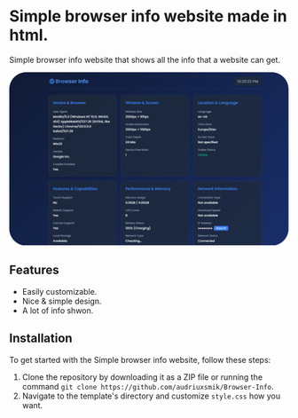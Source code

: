 <p align="center">
 
</p>

# Simple browser info website made in html.

Simple browser info website that shows all the info that a website can get.

![alt text](https://raw.githubusercontent.com/audriuxsmik/Browser-Info/main/preview.png)

## Features

- Easily customizable.
- Nice & simple design.
- A lot of info shwon.
## Installation

To get started with the Simple browser info website, follow these steps:

1. Clone the repository by downloading it as a ZIP file or running the command `git clone https://github.com/audriuxsmik/Browser-Info`.
2. Navigate to the template's directory and customize `style.css` how you want.

